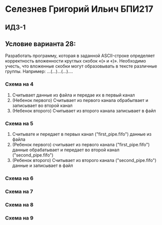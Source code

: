 # Селезнев Григорий Ильич БПИ217
## ИДЗ-1 
## Условие варианта 28:
Разработать программу, которая в заданной ASCII-строке определяет корректность вложенности круглых скобок «(» и «)».
Необходимо учесть, что вложенные скобки могут образовывать в
тексте различные группы. Например: ...(...)...(...)....

### Схема на 4
1. Cчитывает данные из файла и передае их в первый канал   
2. (Hебенок первого) Cчитывает из первого канала обрабытвает и записывает во второй канал   
3. (Hебенок второго) Cчитывает из второго канала записывает в файл  


### Схема на 5
1. Считывате и передает в первых канал ("first_pipe.fifo") данные из файла
2. (Ребенок первого) считывает из первого канала ("first_pipe.fifo") данные обрабатывает и передает во второй канал ("second_pipe.fifo")
3. (Ребенок второго) Считывает из второго канала ("second_pipe.fifo") данные и записывает в файл

### Схема на 6

### Схема на 7

### Схема на 8

### Схема на 9

